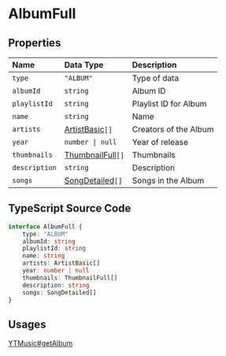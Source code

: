 # AlbumFull

## Properties

| Name          | Data Type                                 | Description           |
| :------------ | :---------------------------------------- | :-------------------- |
| `type`        | `"ALBUM"`                                 | Type of data          |
| `albumId`     | `string`                                  | Album ID              |
| `playlistId`  | `string`                                  | Playlist ID for Album |
| `name`        | `string`                                  | Name                  |
| `artists`     | [ArtistBasic](./ArtistBasic.html)`[]`     | Creators of the Album |
| `year`	    | `number \| null`                          | Year of release       |
| `thumbnails`  | [ThumbnailFull](./ThumbnailFull.html)`[]` | Thumbnails            |
| `description` | `string`                                  | Description           |
| `songs`       | [SongDetailed](./SongDetailed.html)`[]`   | Songs in the Album    |

## TypeScript Source Code

```ts
interface AlbumFull {
	type: "ALBUM"
	albumId: string
	playlistId: string
	name: string
	artists: ArtistBasic[]
	year: number | null
	thumbnails: ThumbnailFull[]
	description: string
	songs: SongDetailed[]
}
```

## Usages

[YTMusic#getAlbum](../ytmusic/getAlbum.md)
